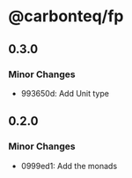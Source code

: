 # @carbonteq/fp

## 0.3.0

### Minor Changes

- 993650d: Add Unit type

## 0.2.0

### Minor Changes

- 0999ed1: Add the monads
